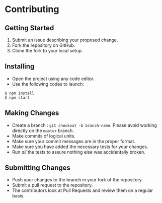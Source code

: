 # Contributing

## Getting Started

1. Submit an issue describing your proposed change.
2. Fork the repository on GitHub.
3. Clone the fork to your local setup.

## Installing 
* Open the project using any code editor.
* Use the following codes to launch:
```
$ npm install
$ npm start
```

## Making Changes

* Create a branch : `git checkout -b branch-name`. Please avoid working directly on the
    `master` branch.
* Make commits of logical units.
* Make sure your commit messages are in the proper format.
* Make sure you have added the necessary tests for your changes.
* Run _all_ the tests to assure nothing else was accidentally broken.

## Submitting Changes

* Push your changes to the branch in your fork of the repository.
* Submit a pull request to the repository.
* The contributors look at Pull Requests and review them on a regular basis. 
